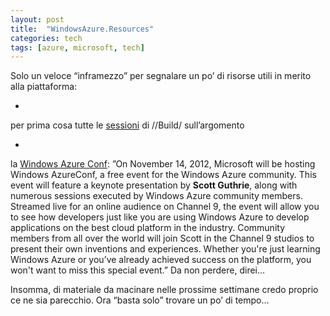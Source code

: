 ```yaml
---
layout: post
title:  "WindowsAzure.Resources"
categories: tech
tags: [azure, microsoft, tech]
---
```



Solo un veloce &#8220;inframezzo&#8221; per segnalare un po&#8217; di risorse utili in merito alla piattaforma:

- 
per prima cosa tutte le [sessioni](http://channel9.msdn.com/Events/Build/2012?sort=sequential&amp;direction=desc&amp;term=&amp;t=windows-azure) di //Build/ sull&#8217;argomento

- 
la [Windows Azure Conf](http://www.windowsazureconf.net): &#8221;On November 14, 2012, Microsoft will be hosting Windows AzureConf, a free event for the Windows Azure community. This event will feature a keynote presentation by **Scott Guthrie**, along with numerous sessions executed by Windows Azure community members. Streamed live for an online audience on Channel 9, the event will allow you to see how developers just like you are using Windows Azure to develop applications on the best cloud platform in the industry. Community members from all over the world will join Scott in the Channel 9 studios to present their own inventions and experiences. Whether you're just learning Windows Azure or you&#8217;ve already achieved success on the platform, you won't want to miss this special event.&#8221;
Da non perdere, direi&#8230;



Insomma, di materiale da macinare nelle prossime settimane credo proprio ce ne sia parecchio. Ora &#8220;basta solo&#8221; trovare un po&#8217; di tempo&#8230;

